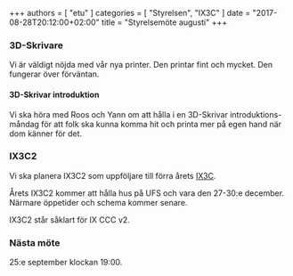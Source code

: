 +++
authors = [ "etu" ]
categories = [ "Styrelsen", "IX3C" ]
date = "2017-08-28T20:12:00+02:00"
title = "Styrelsemöte augusti"
+++
### 3D-Skrivare
Vi är väldigt nöjda med vår nya printer. Den printar fint och mycket. Den fungerar över förväntan.

#### 3D-Skrivar introduktion
Vi ska höra med Roos och Yann om att hålla i en 3D-Skrivar introduktions-måndag för att folk ska kunna komma hit och printa mer på egen hand när dom känner för det.

### IX3C2
Vi ska planera IX3C2 som uppföljare till förra årets [IX3C](https://ix.ufs.se/blog/2016/09/12/projektet-ix3c/).

Årets IX3C2 kommer att hålla hus på UFS och vara den 27-30:e december. Närmare öppetider och schema kommer senare.

IX3C2 står såklart för IX CCC v2.

### Nästa möte
25:e september klockan 19:00.
